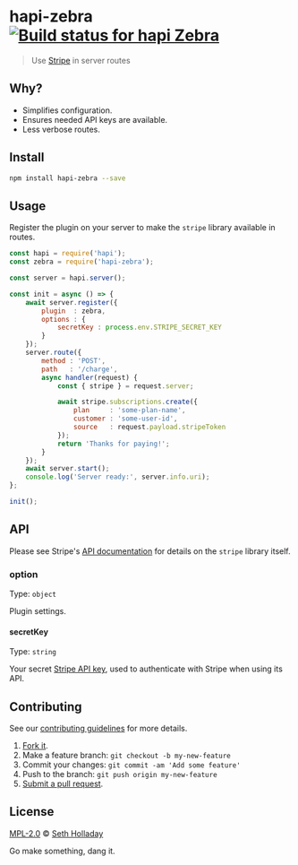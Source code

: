 # hapi-zebra [![Build status for hapi Zebra](https://img.shields.io/circleci/project/sholladay/hapi-zebra/master.svg "Build Status")](https://circleci.com/gh/sholladay/hapi-zebra "Builds")

> Use [Stripe](https://stripe.com) in server routes

## Why?

 - Simplifies configuration.
 - Ensures needed API keys are available.
 - Less verbose routes.

## Install

```sh
npm install hapi-zebra --save
```

## Usage

Register the plugin on your server to make the `stripe` library available in routes.

```js
const hapi = require('hapi');
const zebra = require('hapi-zebra');

const server = hapi.server();

const init = async () => {
    await server.register({
        plugin  : zebra,
        options : {
            secretKey : process.env.STRIPE_SECRET_KEY
        }
    });
    server.route({
        method : 'POST',
        path   : '/charge',
        async handler(request) {
            const { stripe } = request.server;

            await stripe.subscriptions.create({
                plan     : 'some-plan-name',
                customer : 'some-user-id',
                source   : request.payload.stripeToken
            });
            return 'Thanks for paying!';
        }
    });
    await server.start();
    console.log('Server ready:', server.info.uri);
};

init();
```

## API

Please see Stripe's [API documentation](https://stripe.com/docs/api/node) for details on the `stripe` library itself.

### option

Type: `object`

Plugin settings.

#### secretKey

Type: `string`

Your secret [Stripe API key](https://stripe.com/docs/dashboard#api-keys), used to authenticate with Stripe when using its API.

## Contributing

See our [contributing guidelines](https://github.com/sholladay/hapi-zebra/blob/master/CONTRIBUTING.md "Guidelines for participating in this project") for more details.

1. [Fork it](https://github.com/sholladay/hapi-zebra/fork).
2. Make a feature branch: `git checkout -b my-new-feature`
3. Commit your changes: `git commit -am 'Add some feature'`
4. Push to the branch: `git push origin my-new-feature`
5. [Submit a pull request](https://github.com/sholladay/hapi-zebra/compare "Submit code to this project for review").

## License

[MPL-2.0](https://github.com/sholladay/hapi-zebra/blob/master/LICENSE "License for hapi-zebra") © [Seth Holladay](https://seth-holladay.com "Author of hapi-zebra")

Go make something, dang it.
